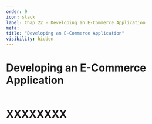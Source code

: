 ```yaml
---
order: 9
icon: stack
label: Chap 22 - Developing an E-Commerce Application
meta:
title: "Developing an E-Commerce Application"
visibility: hidden
---
```

# Developing an E-Commerce Application

![]()

# XXXXXXXX

